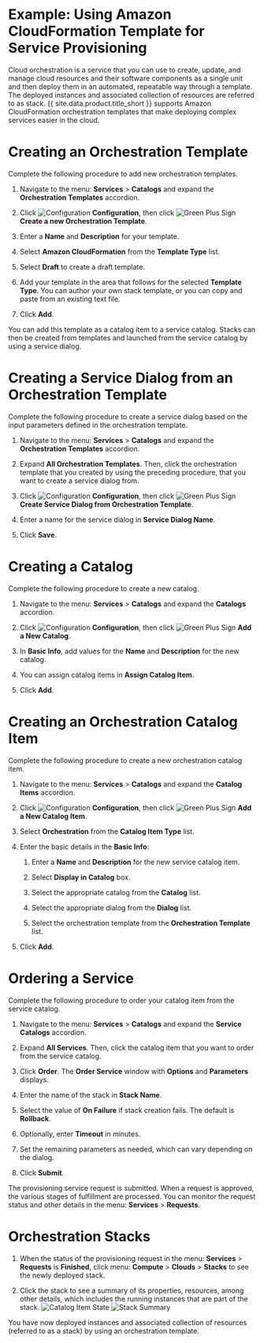 # Example: Using Amazon CloudFormation Template for Service Provisioning

Cloud orchestration is a service that you can use to create, update, and manage cloud resources and their software components as a single unit and then deploy them in an automated, repeatable way through a template. The deployed instances and associated collection of resources are referred to as stack. {{ site.data.product.title_short }} supports Amazon CloudFormation orchestration templates that make deploying complex services easier in the cloud.

# Creating an Orchestration Template

Complete the following procedure to add new orchestration templates.

1. Navigate to the menu: **Services** > **Catalogs** and expand the **Orchestration Templates** accordion.

2. Click ![Configuration](../images/1847.png) **Configuration**, then click ![Green Plus Sign](../images/1848.png) **Create a new Orchestration Template**.

3. Enter a **Name** and **Description** for your template.

4. Select **Amazon CloudFormation** from the **Template Type** list.

5. Select **Draft** to create a draft template.

6. Add your template in the area that follows for the selected **Template Type**. You can author your own stack template, or you can copy and paste from an existing text file.

7. Click **Add**.

You can add this template as a catalog item to a service catalog. Stacks can then be created from templates and launched from the service catalog by using a service dialog.

# Creating a Service Dialog from an Orchestration Template

Complete the following procedure to create a service dialog based on the input parameters defined in the orchestration template.

1. Navigate to the menu: **Services** > **Catalogs** and expand the **Orchestration Templates** accordion.

2. Expand **All Orchestration Templates**. Then, click the orchestration template that you created by using the preceding procedure, that you want to create a service dialog from.

3. Click ![Configuration](../images/1847.png) **Configuration**, then click ![Green Plus Sign](../images/1848.png) **Create Service Dialog from Orchestration Template**.

4. Enter a name for the service dialog in **Service Dialog Name**.

5. Click **Save**.

# Creating a Catalog

Complete the following procedure to create a new catalog.

1. Navigate to the menu: **Services** > **Catalogs** and expand the **Catalogs** accordion.

2. Click ![Configuration](../images/1847.png) **Configuration**, then click ![Green Plus Sign](../images/1848.png) **Add a New Catalog**.

3. In **Basic Info**, add values for the **Name** and **Description** for the new catalog.

4. You can assign catalog items in **Assign Catalog Item**.

5. Click **Add**.

# Creating an Orchestration Catalog Item

Complete the following procedure to create a new orchestration catalog item.

1. Navigate to the menu: **Services** > **Catalogs** and expand the **Catalog Items** accordion.

2. Click ![Configuration](../images/1847.png) **Configuration**, then click ![Green Plus Sign](../images/1848.png) **Add a New Catalog Item**.

3. Select **Orchestration** from the **Catalog Item Type** list.

4. Enter the basic details in the **Basic Info**:

   1. Enter a **Name** and **Description** for the new service catalog item.

   2. Select **Display in Catalog** box.

   3. Select the appropriate catalog from the **Catalog** list.

   4. Select the appropriate dialog from the **Dialog** list.

   5. Select the orchestration template from the **Orchestration Template** list.

5. Click **Add**.

# Ordering a Service

Complete the following procedure to order your catalog item from the service catalog.

1. Navigate to the menu: **Services** > **Catalogs** and expand the **Service Catalogs** accordion.

2. Expand **All Services**. Then, click the catalog item that you want to order from the service catalog.

3. Click **Order**. The **Order Service** window with **Options** and **Parameters** displays.

4. Enter the name of the stack in **Stack Name**.

5. Select the value of **On Failure** if stack creation fails. The default is **Rollback**.

6. Optionally, enter **Timeout** in minutes.

7. Set the remaining parameters as needed, which can vary depending on the dialog.

8. Click **Submit**.

The provisioning service request is submitted. When a request is approved, the various stages of fulfillment are processed. You can monitor the request status and other details in the menu: **Services** > **Requests**.

# Orchestration Stacks

1. When the status of the provisioning request in the menu: **Services** > **Requests** is **Finished**, click menu: **Compute** > **Clouds** > **Stacks** to see the newly deployed stack.

2. Click the stack to see a summary of its properties, resources, among other details, which includes the running instances that are part of the stack. ![Catalog Item State](../images/7180.png)
   ![Stack Summary](../images/7181.png)

You have now deployed instances and associated collection of resources (referred to as a stack) by using an orchestration template.
